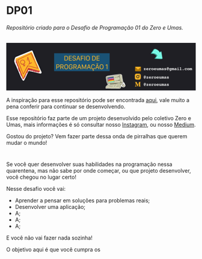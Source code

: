 # DP01
###### Repositório criado para o Desafio de Programação 01 do Zero e Umas.

![App Ideas Image](https://github.com/paulaleite/ZeroEUmasImagens/blob/master/Desafio%20de%20Programcao.png)

A inspiração para esse repositório pode ser encontrada [aqui](https://github.com/florinpop17/app-ideas/blob/master/README.md), vale muito a pena conferir para continuar se desenvolvendo. 

Esse repositório faz parte de um projeto desenvolvido pelo coletivo Zero e Umas, mais informações é só consultar nosso [Instagram](https://www.instagram.com/zeroeumas/?hl=es-la), ou nosso [Medium](https://www.instagram.com/zeroeumas/?hl=es-la). 

Gostou do projeto? Vem fazer parte dessa onda de pirralhas que querem mudar o mundo!
#

Se você quer desenvolver suas habilidades na programação nessa quarentena, mas não sabe por onde começar, ou que projeto desenvolver, você chegou no lugar certo! 

Nesse desafio você vai: 
- Aprender a pensar em soluções para problemas reais; 
- Desenvolver uma aplicação; 
- A;
- A;
- A;

E você não vai fazer nada sozinha!

O objetivo aqui é que você cumpra os
